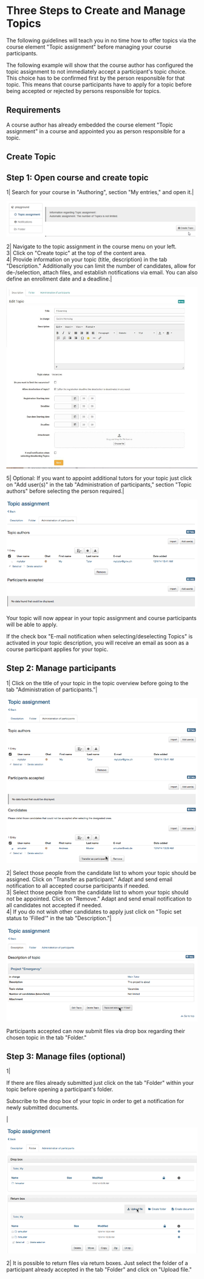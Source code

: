 #  Three Steps to Create and Manage Topics

The following guidelines will teach you in no time how to offer topics via the
course element "Topic assignment" before managing your course participants.

The following example will show that the course author has configured the
topic assignment to not immediately accept a participant's topic choice. This
choice has to be confirmed first by the person responsible for that topic.
This means that course participants have to apply for a topic before being
accepted or rejected by persons responsible for topics.

##  Requirements

A course author has already embedded the course element "Topic assignment" in
a course and appointed you as person responsible for a topic.

##  Create Topic

  

Step 1: Open course and create topic  
---  
1| Search for your course in "Authoring", section "My entries," and open it.|

![](assets/topic_assignment.png)  
  
  
2| Navigate to the topic assignment in the course menu on your left.  
3| Click on "Create topic" at the top of the content area.  
4| Provide information on your topic (title, description) in the tab
"Description." Additionally you can limit the number of candidates, allow for
de-/selection, attach files, and establish notifications via email. You can
also define an enrollment date and a deadline.|

![](assets/topic_assignment_description.png.jpg)  
  
  
5| Optional: If you want to appoint additional tutors for your topic just
click on "Add user(s)" in the tab "Administration of participants," section
"Topic authors" before selecting the person required.|

![](assets/chooseresponsible.gif)  
  
Your topic will now appear in your topic assignment and course participants
will be able to apply.

If the check box "E-mail notification when selecting/deselecting Topics" is
activated in your topic description, you will receive an email as soon as a
course participant applies for your topic.

Step 2: Manage participants  
---  
1| Click on the title of your topic in the topic overview before going to the
tab "Administration of participants."|

![](assets/participants.gif)  
  
2| Select those people from the candidate list to whom your topic should be
assigned. Click on "Transfer as participant." Adapt and send email
notification to all accepted course participants if needed.  
3| Select those people from the candidate list to whom your topic should not
be appointed. Click on "Remove." Adapt and send email notification to all
candidates not accepted if needed.  
4| If you do not wish other candidates to apply just click on "Topic set
status to 'Filled'" in the tab "Description."|

![](assets/closetheme.gif)  
  
Participants accepted can now submit files via drop box regarding their chosen
topic in the tab "Folder."

Step 3: Manage files (optional)  
---  
1|

If there are files already submitted just click on the tab "Folder" within
your topic before opening a participant's folder.

Subscribe to the drop box of your topic in order to get a notification for
newly submitted documents.

|

![](assets/fileupload.gif)  
  
2| It is possible to return files via return boxes. Just select the folder of
a participant already accepted in the tab "Folder" and click on "Upload file."  
  
